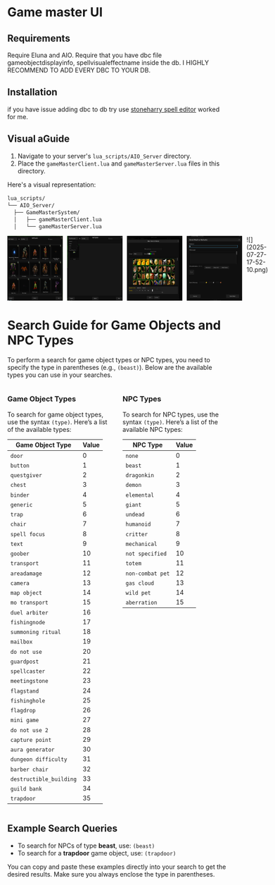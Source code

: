# Game master UI

## Requirements

Require Eluna and AIO.
Require that you have dbc file gameobjectdisplayinfo, spellvisualeffectname inside the db. I HIGHLY RECOMMEND TO ADD EVERY DBC TO YOUR DB.

## Installation

if you have issue adding dbc to db try use [stoneharry spell editor](https://github.com/stoneharry/WoW-Spell-Editor) worked for me.

## Visual aGuide

1. Navigate to your server's `lua_scripts/AIO_Server` directory.
2. Place the `gameMasterClient.lua` and `gameMasterServer.lua` files in this directory.

Here's a visual representation:

```plaintext
lua_scripts/
└── AIO_Server/
  ├── GameMasterSystem/
  │   ├── gameMasterClient.lua
  │   └── gameMasterServer.lua
```

<div style="display: flex; gap: 10px;">
  <img src="src/assets/2025-07-27-17-49-44.png" alt="Game Master UI" style="width: 25%;">
  <img src="src/assets/2025-07-27-17-50-19.png" alt="Game Master UI1" style="width: 25%;">
  <img src="src/assets/2025-07-27-17-51-23.png" alt="Game Master UI2" style="width: 25%;">
  <img src="src/assets/2025-07-27-17-52-10.png" alt="Game Master UI2" style="width: 25%;">![](2025-07-27-17-52-10.png)
</div>



# Search Guide for Game Objects and NPC Types

To perform a search for game object types or NPC types, you need to specify the type in parentheses (e.g., `(beast)`). Below are the available types you can use in your searches.

<div style="display: flex; gap: 20px;">

<div style="flex: 1;">

### Game Object Types

To search for game object types, use the syntax `(type)`. Here’s a list of the available types:

| **Game Object Type**    | **Value** |
| ----------------------- | --------- |
| `door`                  | 0         |
| `button`                | 1         |
| `questgiver`            | 2         |
| `chest`                 | 3         |
| `binder`                | 4         |
| `generic`               | 5         |
| `trap`                  | 6         |
| `chair`                 | 7         |
| `spell focus`           | 8         |
| `text`                  | 9         |
| `goober`                | 10        |
| `transport`             | 11        |
| `areadamage`            | 12        |
| `camera`                | 13        |
| `map object`            | 14        |
| `mo transport`          | 15        |
| `duel arbiter`          | 16        |
| `fishingnode`           | 17        |
| `summoning ritual`      | 18        |
| `mailbox`               | 19        |
| `do not use`            | 20        |
| `guardpost`             | 21        |
| `spellcaster`           | 22        |
| `meetingstone`          | 23        |
| `flagstand`             | 24        |
| `fishinghole`           | 25        |
| `flagdrop`              | 26        |
| `mini game`             | 27        |
| `do not use 2`          | 28        |
| `capture point`         | 29        |
| `aura generator`        | 30        |
| `dungeon difficulty`    | 31        |
| `barber chair`          | 32        |
| `destructible_building` | 33        |
| `guild bank`            | 34        |
| `trapdoor`              | 35        |

</div>

<div style="flex: 1;">

### NPC Types

To search for NPC types, use the syntax `(type)`. Here’s a list of the available NPC types:

| **NPC Type**     | **Value** |
| ---------------- | --------- |
| `none`           | 0         |
| `beast`          | 1         |
| `dragonkin`      | 2         |
| `demon`          | 3         |
| `elemental`      | 4         |
| `giant`          | 5         |
| `undead`         | 6         |
| `humanoid`       | 7         |
| `critter`        | 8         |
| `mechanical`     | 9         |
| `not specified`  | 10        |
| `totem`          | 11        |
| `non-combat pet` | 12        |
| `gas cloud`      | 13        |
| `wild pet`       | 14        |
| `aberration`     | 15        |

</div>

</div>

## Example Search Queries

- To search for NPCs of type **beast**, use: `(beast)`
- To search for a **trapdoor** game object, use: `(trapdoor)`

You can copy and paste these examples directly into your search to get the desired results. Make sure you always enclose the type in parentheses.
